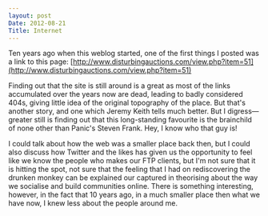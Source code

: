 ```yaml
---
layout: post
Date: 2012-08-21
Title: Internet
---
```


Ten years ago when this weblog started, one of the first things I posted was a link to this page: [http://www.disturbingauctions.com/view.php?item=51](http://www.disturbingauctions.com/view.php?item=51)

Finding out that the site is still around is a great as most of the links accumulated over the years now are dead, leading to badly considered 404s, giving little idea of the original topography of the place. But that's another story, and one which Jeremy Keith tells much better. But I digress—greater still is finding out that this long-standing favourite is the brainchild of none other than Panic's Steven Frank. Hey, I know who that guy is!

I could talk about how the web was a smaller place back then, but I could also discuss how Twitter and the likes has given us the opportunity to feel like we know the people who makes our FTP clients, but I'm not sure that it is hitting the spot, not sure that the feeling that I had on rediscovering the drunken monkey can be explained our captured in theorising about the way we socialise and build communities online. There is something interesting, however, in the fact that 10 years ago, in a much smaller place then what we have now, I knew less about the people around me.

